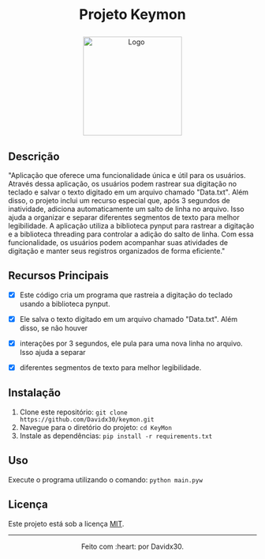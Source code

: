 # <p align="center"> Projeto Keymon </p>
<p align="center">
  <img src="https://media.discordapp.net/attachments/1002426335597166615/1140605787899707452/download.png" alt="Logo" width="200" height="200">
</p>

## Descrição
"Aplicação que oferece uma funcionalidade única e útil para os usuários.
Através dessa aplicação, os usuários podem rastrear sua digitação no teclado e salvar o texto digitado em um arquivo chamado "Data.txt". 
Além disso, o projeto inclui um recurso especial que, após 3 segundos de inatividade, adiciona automaticamente um salto de linha no arquivo. 
Isso ajuda a organizar e separar diferentes segmentos de texto para melhor legibilidade.
A aplicação utiliza a biblioteca pynput para rastrear a digitação e a biblioteca threading para controlar a adição do salto de linha. 
Com essa funcionalidade, os usuários podem acompanhar suas atividades de digitação e manter seus registros organizados de forma eficiente."

## Recursos Principais
- [x] Este código cria um programa que rastreia a digitação do teclado usando a biblioteca pynput.
- [x] Ele salva o texto digitado em um arquivo chamado "Data.txt". Além disso, se não houver
- [x] interações por 3 segundos, ele pula para uma nova linha no arquivo. Isso ajuda a separar
- [x] diferentes segmentos de texto para melhor legibilidade.




## Instalação
1. Clone este repositório: `git clone https://github.com/Davidx30/keymon.git`
2. Navegue para o diretório do projeto: `cd KeyMon`
3. Instale as dependências: `pip install -r requirements.txt`

## Uso
Execute o programa utilizando o comando: `python main.pyw`



## Licença
Este projeto está sob a licença [MIT](LICENSE).

---

<p align="center">
Feito com :heart: por Davidx30.
</p>
